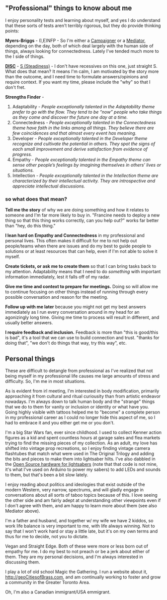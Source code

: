 ## "Professional" things to know about me

I enjoy personality tests and learning about myself, and yes I do understand that these sorts of tests aren't terribly rigorous, but they do provide thinking points:

**Myers-Briggs** - (I,E)NFP - So I'm either a [Campaigner](https://www.16personalities.com/enfp-personality) or a [Mediator](https://www.16personalities.com/infp-personality), depending on the day, both of which deal largely with the human side of things, always looking for connectedness.  Lately I've tended much more to the I side of things.

**[DISC](https://www.axiomsoftware.com/disc/interpretations/interactive-guide-to-disc-profile-interpretation.php)** - [S (Steadiness)](https://www.discprofile.com/what-is-disc/overview/steadiness/) - I don't have recessives on this one, just straight S.  What does that mean? It means I'm calm, I am motivated by the story more than the outcome, and I need time to formulate answers/opinions and require context.  If you want my time, please include the "why" so that I don't fret. 

**Strengths Finder** - 
  1. Adaptability - _People exceptionally talented in the Adaptability theme prefer to go with the flow. They tend to be “now” people who take things as they come and discover the future one day at a time._
  2. Connectedness -  _People exceptionally talented in the Connectedness theme have faith in the links among all things. They believe there are few coincidences and that almost every event has meaning._
  3. Developer - _People exceptionally talented in the Developer theme recognize and cultivate the potential in others. They spot the signs of each small improvement and derive satisfaction from evidence of progress._
  4. Empathy - _People exceptionally talented in the Empathy theme can sense other people’s feelings by imagining themselves in others’ lives or situations._
  5. Intellection - _People exceptionally talented in the Intellection theme are characterized by their intellectual activity. They are introspective and appreciate intellectual discussions._

### so what does that mean?

**Tell me the story** of why we are doing something and how it relates to someone and I'm far more likely to buy in. "Francine needs to deploy a new thing so that this thing works correctly, can you help out?" works far better than "hey, do this thing." 

**I lean hard on Empathy and Connectedness** in my professional and personal lives. This often makes it difficult for me to not help out people/teams when there are issues and do my best to guide people to solutions or at least resources that can help, even if I'm not able to solve it myself.

**Create tickets, or ask me to create them** so that I can bring tasks back to my attention. Adaptability means that I need to do _something_ with important information immediately, lest it falls off of my radar. 

**Give me time and context to prepare for meetings.**  Doing so will allow me to continue focusing on other things instead of running through every possible conversation and reason for the meeting.   

**Follow up with me later** because you might not get my best answers immediately as I run every conversation around in my head for an agonizingly long time.  Giving me time to process will result in different, and usually better answers.

**I require feedback and inclusion.**  Feedback is more than "this is good/this is bad", it's a tool that we can use to build connection and trust.  "thanks for doing that", "we don't do things that way, try this way", etc.

## Personal things

These are difficult to detangle from professional as I've realized that not being myself in my professional life causes me large amounts of stress and difficulty. So, I'm me in most situations. 

As is evident from irl meeting, I'm interested in body modification, primarily approaching it from cultural and ritual curiousity than from artistic endeavor nowadays. I'm always down to talk human body and the "strange" things that we do to them for vanity or inclusion or identity or what have you.  Going highly visible with tattoos helped me to "become" a complete person in my professional career as I could no longer hide this aspect of me, so I had to embrace it and you either get me or you don't.

I'm a big Star Wars fan, ever since childhood. I used to collect Kenner action figures as a kid and spent countless hours at garage sales and flea markets trying to find the missing pieces of my collection.  As an adult, my love has shifted into vintage prop recreations, so I enjoy finding vintage camera flashtubes that match what were used in The Original Trilogy and adding the bits and pieces to make them into lightsaber hilts. I've also dabbled in the [Open Source hardware for lightsabers](https://github.com/Protonerd/FX-SaberOS/wiki/Introduction) (note that that code is not mine, it's what I've used on Arduino to power my sabers) to add LEDs and sounds to them, but that's been a bit slow lately.

I enjoy reading about politics and ideologies that exist outside of the modern Western, very narrow, spectrums, and will gladly engage in conversations about all sorts of taboo topics because of this. I love seeing the other side and am fairly adept at understanding other viewpoints even if I don't agree with them, and am happy to learn more about them (see also Mediator above).  

I'm a father and husband, and together w/ my wife we have 2 kiddos, so work life balance is very important to me, with life always winning.  Not to say that I won't work hard or stay a little late, but it's on my own terms and thus for me to decide, not you to dictate.

Vegan and Straight Edge. Both of these were more or less born out of empathy for me. I do my best to not preach or be a jerk about either of them. They are my personal decisions, and I'm always interested in discussing them.

I play a lot of old school Magic the Gathering. I run a website about it, http://geoCitiesofBrass.com, and am continually working to foster and grow a community in the Greater Toronto Area.

Oh, I'm also a Canadian immigrant/USA emmigrant. 
